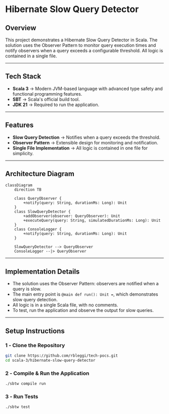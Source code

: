 # **Hibernate Slow Query Detector**

## **Overview**

This project demonstrates a Hibernate Slow Query Detector in Scala. The solution uses the Observer Pattern to monitor query execution times and notify observers when a query exceeds a configurable threshold. All logic is contained in a single file.

---

## **Tech Stack**

- **Scala 3** → Modern JVM-based language with advanced type safety and functional programming features.
- **SBT** → Scala's official build tool.
- **JDK 21** → Required to run the application.

---

## **Features**

- **Slow Query Detection** → Notifies when a query exceeds the threshold.
- **Observer Pattern** → Extensible design for monitoring and notification.
- **Single File Implementation** → All logic is contained in one file for simplicity.

---

## **Architecture Diagram**

```mermaid
classDiagram
    direction TB

    class QueryObserver {
        +notify(query: String, durationMs: Long): Unit
    }
    class SlowQueryDetector {
        +addObserver(observer: QueryObserver): Unit
        +executeQuery(query: String, simulatedDurationMs: Long): Unit
    }
    class ConsoleLogger {
        +notify(query: String, durationMs: Long): Unit
    }

    SlowQueryDetector --> QueryObserver
    ConsoleLogger --|> QueryObserver
```

---

## **Implementation Details**

- The solution uses the Observer Pattern: observers are notified when a query is slow.
- The main entry point is `@main def run(): Unit =`, which demonstrates slow query detection.
- All logic is in a single Scala file, with no comments.
- To test, run the application and observe the output for slow queries.

---

## **Setup Instructions**

### **1️ - Clone the Repository**

```bash
git clone https://github.com/rbleggi/tech-pocs.git
cd scala-3/hibernate-slow-query-detector
```

### **2️ - Compile & Run the Application**

```bash
./sbtw compile run
```

### **3️ - Run Tests**

```bash
./sbtw test
```
